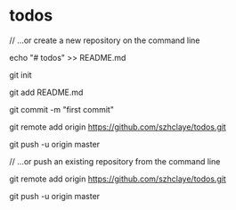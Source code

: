 
# todos
// …or create a new repository on the command line

echo "# todos" >> README.md

git init

git add README.md

git commit -m "first commit"

git remote add origin https://github.com/szhclaye/todos.git

git push -u origin master



// …or push an existing repository from the command line

git remote add origin https://github.com/szhclaye/todos.git

git push -u origin master

